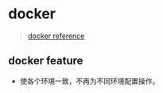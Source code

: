 # docker

> [docker reference](https://www.docker.com/get-started)

## docker feature

- 使各个环境一致，不再为不同环境配置操作。

